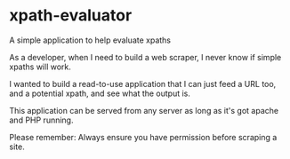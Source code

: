 # xpath-evaluator
A simple application to help evaluate xpaths

As a developer, when I need to build a web scraper, I never know if simple xpaths will work.

I wanted to build a read-to-use application that I can just feed a URL too, and a potential xpath, and see what the output is.

This application can be served from any server as long as it's got apache and PHP running.

Please remember: Always ensure you have permission before scraping a site.
